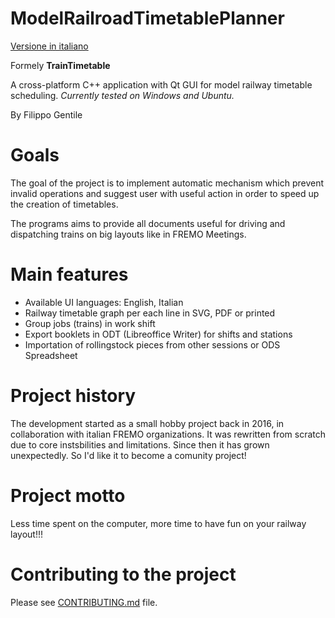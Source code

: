 # ModelRailroadTimetablePlanner

[Versione in italiano](README_it.md)

Formely **TrainTimetable**

A cross-platform C++ application with Qt GUI for model railway timetable scheduling.
*Currently tested on Windows and Ubuntu.*

By Filippo Gentile

# Goals

The goal of the project is to implement
automatic mechanism which prevent invalid
operations and suggest user with useful action
in order to speed up the creation of timetables.

The programs aims to provide all documents useful
for driving and dispatching trains on big layouts like in FREMO Meetings.

# Main features
- Available UI languages: English, Italian
- Railway timetable graph per each line in SVG, PDF or printed
- Group jobs (trains) in work shift
- Export booklets in ODT (Libreoffice Writer) for shifts and stations
- Importation of rollingstock pieces from other sessions or ODS Spreadsheet

# Project history
The development started as a small hobby project back in 2016,
in collaboration with italian FREMO organizations.
It was rewritten from scratch due to core instsbilities and limitations.
Since then it has grown unexpectedly.
So I'd like it to become a comunity project!


# Project motto

Less time spent on the computer,
more time to have fun on your railway layout!!!

# Contributing to the project

Please see [CONTRIBUTING.md](CONTRIBUTING.md) file.
